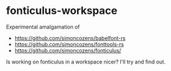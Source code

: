 # fonticulus-workspace

Experimental amalgamation of

* https://github.com/simoncozens/babelfont-rs
* https://github.com/simoncozens/fonttools-rs
* https://github.com/simoncozens/fonticulus/

Is working on fonticulus in a workspace nicer? I'll try and find out.